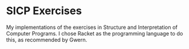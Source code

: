 # SICP Exercises
My implementations of the exercises in Structure and Interpretation of Computer Programs.
I chose Racket as the programming language to do this, as recommended by Gwern.

